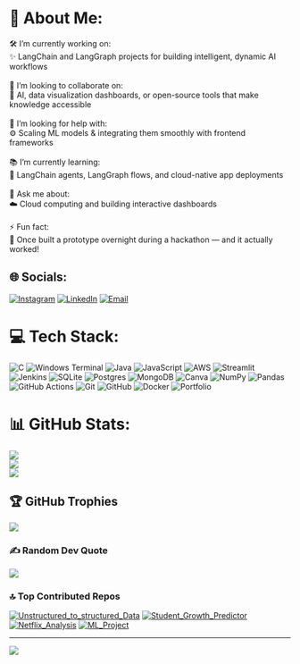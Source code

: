 # 💫 About Me:
🛠 I’m currently working on:<br>✨ LangChain and LangGraph projects for building intelligent, dynamic AI workflows<br><br>🤝 I’m looking to collaborate on:<br>🌱 AI, data visualization dashboards, or open-source tools that make knowledge accessible<br><br>🧠 I’m looking for help with:<br>⚙️ Scaling ML models & integrating them smoothly with frontend frameworks<br><br>📚 I’m currently learning:<br>🚀 LangChain agents, LangGraph flows, and cloud-native app deployments<br><br>💬 Ask me about:<br>☁️ Cloud computing and building interactive dashboards<br><br>⚡ Fun fact:<br>🥇 Once built a prototype overnight during a hackathon — and it actually worked!


## 🌐 Socials:
[![Instagram](https://img.shields.io/badge/Instagram-%23E4405F.svg?logo=Instagram&logoColor=white)](https://instagram.com/bhanuprakash_chirra) [![LinkedIn](https://img.shields.io/badge/LinkedIn-%230077B5.svg?logo=linkedin&logoColor=white)](https://www.linkedin.com/in/bhanu-prakash-chirra-a5a294305) [![Email](https://img.shields.io/badge/Email-D14836?logo=gmail&logoColor=white)](mailto:bhanuprakashchirra93@gmail.com) 

# 💻 Tech Stack:
![C](https://img.shields.io/badge/c-%2300599C.svg?style=for-the-badge&logo=c&logoColor=white) ![Windows Terminal](https://img.shields.io/badge/Windows%20Terminal-%234D4D4D.svg?style=for-the-badge&logo=windows-terminal&logoColor=white) ![Java](https://img.shields.io/badge/java-%23ED8B00.svg?style=for-the-badge&logo=openjdk&logoColor=white) ![JavaScript](https://img.shields.io/badge/javascript-%23323330.svg?style=for-the-badge&logo=javascript&logoColor=%23F7DF1E) ![AWS](https://img.shields.io/badge/AWS-%23FF9900.svg?style=for-the-badge&logo=amazon-aws&logoColor=white) ![Streamlit](https://img.shields.io/badge/Streamlit-%23FE4B4B.svg?style=for-the-badge&logo=streamlit&logoColor=white) ![Jenkins](https://img.shields.io/badge/jenkins-%232C5263.svg?style=for-the-badge&logo=jenkins&logoColor=white) ![SQLite](https://img.shields.io/badge/sqlite-%2307405e.svg?style=for-the-badge&logo=sqlite&logoColor=white) ![Postgres](https://img.shields.io/badge/postgres-%23316192.svg?style=for-the-badge&logo=postgresql&logoColor=white) ![MongoDB](https://img.shields.io/badge/MongoDB-%234ea94b.svg?style=for-the-badge&logo=mongodb&logoColor=white) ![Canva](https://img.shields.io/badge/Canva-%2300C4CC.svg?style=for-the-badge&logo=Canva&logoColor=white) ![NumPy](https://img.shields.io/badge/numpy-%23013243.svg?style=for-the-badge&logo=numpy&logoColor=white) ![Pandas](https://img.shields.io/badge/pandas-%23150458.svg?style=for-the-badge&logo=pandas&logoColor=white) ![GitHub Actions](https://img.shields.io/badge/github%20actions-%232671E5.svg?style=for-the-badge&logo=githubactions&logoColor=white) ![Git](https://img.shields.io/badge/git-%23F05033.svg?style=for-the-badge&logo=git&logoColor=white) ![GitHub](https://img.shields.io/badge/github-%23121011.svg?style=for-the-badge&logo=github&logoColor=white) ![Docker](https://img.shields.io/badge/docker-%230db7ed.svg?style=for-the-badge&logo=docker&logoColor=white) ![Portfolio](https://img.shields.io/badge/Portfolio-%23000000.svg?style=for-the-badge&logo=firefox&logoColor=#FF7139)
# 📊 GitHub Stats:
![](https://github-readme-stats.vercel.app/api?username=BhanuPrakash3329&theme=radical&hide_border=false&include_all_commits=true&count_private=true)<br/>
![](https://nirzak-streak-stats.vercel.app/?user=BhanuPrakash3329&theme=radical&hide_border=false)<br/>
![](https://github-readme-stats.vercel.app/api/top-langs/?username=BhanuPrakash3329&theme=radical&hide_border=false&include_all_commits=true&count_private=true&layout=compact)

## 🏆 GitHub Trophies
![](https://github-profile-trophy.vercel.app/?username=BhanuPrakash3329&theme=radical&no-frame=false&no-bg=false&margin-w=4)

### ✍️ Random Dev Quote
![](https://quotes-github-readme.vercel.app/api?type=horizontal&theme=radical)

### 🔝 Top Contributed Repos

[![Unstructured_to_structured_Data](https://github-readme-stats.vercel.app/api/pin/?username=BhanuPrakash3329&repo=Unstructured_to_structured_Data&theme=dark&border_color=30363d)](https://github.com/BhanuPrakash3329/Unstructured_to_structured_Data)
[![Student_Growth_Predictor](https://github-readme-stats.vercel.app/api/pin/?username=BhanuPrakash3329&repo=Student_Growth_Predictor&theme=dark&border_color=30363d)](https://github.com/BhanuPrakash3329/Student_Growth_Predictor)
[![Netflix_Analysis](https://github-readme-stats.vercel.app/api/pin/?username=BhanuPrakash3329&repo=Netflix_Analysis&theme=dark&border_color=30363d)](https://github.com/BhanuPrakash3329/Netflix_Analysis)
[![ML_Project](https://github-readme-stats.vercel.app/api/pin/?username=BhanuPrakash3329&repo=ML_Project&theme=dark&border_color=30363d)](https://github.com/BhanuPrakash3329/ML_Project)

---
[![](https://visitcount.itsvg.in/api?id=BhanuPrakash3329&icon=0&color=0)](https://visitcount.itsvg.in)

<!-- Proudly created with GPRM ( https://gprm.itsvg.in ) -->

